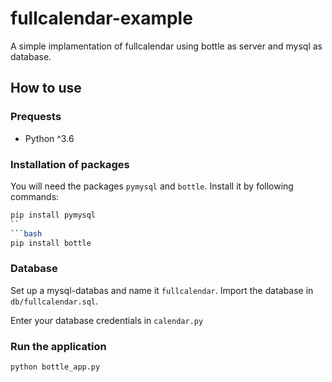 # fullcalendar-example
A simple implamentation of fullcalendar using bottle as server and mysql as database.

## How to use

### Prequests
- Python ^3.6

### Installation of packages
You will need the packages `pymysql` and `bottle`. Install it by following commands:
```bash
pip install pymysql
``
```bash
pip install bottle
```

### Database
Set up a mysql-databas and name it `fullcalendar`. Import the database in `db/fullcalendar.sql`.

Enter your database credentials in `calendar.py`

### Run the application
```bash
python bottle_app.py
```

